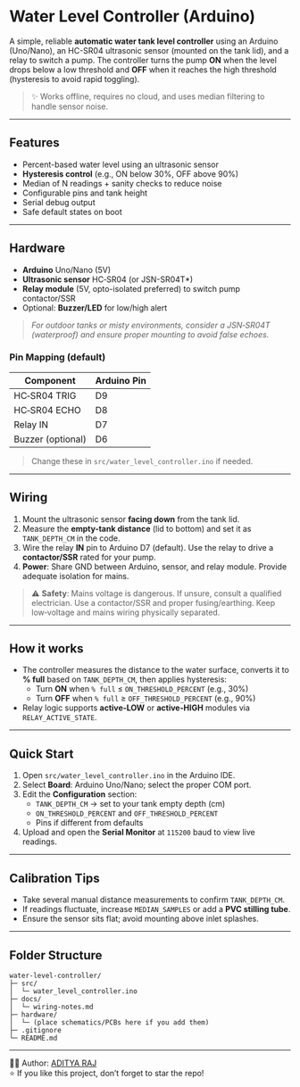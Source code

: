 # Water Level Controller (Arduino)

A simple, reliable **automatic water tank level controller** using an Arduino (Uno/Nano), an HC-SR04 ultrasonic sensor (mounted on the tank lid), and a relay to switch a pump. The controller turns the pump **ON** when the level drops below a low threshold and **OFF** when it reaches the high threshold (hysteresis to avoid rapid toggling).

> ✨ Works offline, requires no cloud, and uses median filtering to handle sensor noise.

---

## Features

- Percent-based water level using an ultrasonic sensor
- **Hysteresis control** (e.g., ON below 30%, OFF above 90%)
- Median of N readings + sanity checks to reduce noise
- Configurable pins and tank height
- Serial debug output
- Safe default states on boot

---

## Hardware

- **Arduino** Uno/Nano (5V)
- **Ultrasonic sensor** HC‑SR04 (or JSN-SR04T*)
- **Relay module** (5V, opto-isolated preferred) to switch pump contactor/SSR
- Optional: **Buzzer/LED** for low/high alert

> *For outdoor tanks or misty environments, consider a JSN‑SR04T (waterproof) and ensure proper mounting to avoid false echoes.*

### Pin Mapping (default)
| Component        | Arduino Pin |
|------------------|-------------|
| HC‑SR04 TRIG     | D9          |
| HC‑SR04 ECHO     | D8          |
| Relay IN         | D7          |
| Buzzer (optional)| D6          |

> Change these in `src/water_level_controller.ino` if needed.

---

## Wiring

1. Mount the ultrasonic sensor **facing down** from the tank lid.
2. Measure the **empty-tank distance** (lid to bottom) and set it as `TANK_DEPTH_CM` in the code.
3. Wire the relay **IN** pin to Arduino D7 (default). Use the relay to drive a **contactor/SSR** rated for your pump.
4. **Power**: Share GND between Arduino, sensor, and relay module. Provide adequate isolation for mains.

> ⚠️ **Safety**: Mains voltage is dangerous. If unsure, consult a qualified electrician. Use a contactor/SSR and proper fusing/earthing. Keep low‑voltage and mains wiring physically separated.

---

## How it works

- The controller measures the distance to the water surface, converts it to **% full** based on `TANK_DEPTH_CM`, then applies hysteresis:
  - Turn **ON** when `% full` ≤ `ON_THRESHOLD_PERCENT` (e.g., 30%)
  - Turn **OFF** when `% full` ≥ `OFF_THRESHOLD_PERCENT` (e.g., 90%)
- Relay logic supports **active‑LOW** or **active‑HIGH** modules via `RELAY_ACTIVE_STATE`.

---

## Quick Start

1. Open `src/water_level_controller.ino` in the Arduino IDE.
2. Select **Board**: Arduino Uno/Nano; select the proper COM port.
3. Edit the **Configuration** section:
   - `TANK_DEPTH_CM` → set to your tank empty depth (cm)
   - `ON_THRESHOLD_PERCENT` and `OFF_THRESHOLD_PERCENT`
   - Pins if different from defaults
4. Upload and open the **Serial Monitor** at `115200` baud to view live readings.

---

## Calibration Tips

- Take several manual distance measurements to confirm `TANK_DEPTH_CM`.
- If readings fluctuate, increase `MEDIAN_SAMPLES` or add a **PVC stilling tube**.
- Ensure the sensor sits flat; avoid mounting above inlet splashes.

---

## Folder Structure

```
water-level-controller/
├─ src/
│  └─ water_level_controller.ino
├─ docs/
│  └─ wiring-notes.md
├─ hardware/
│  └─ (place schematics/PCBs here if you add them)
├─ .gitignore
└─ README.md
```

---

👨‍💻 Author: [ADITYA RAJ](https://github.com/muddycode-tech)  
⭐ If you like this project, don’t forget to star the repo!